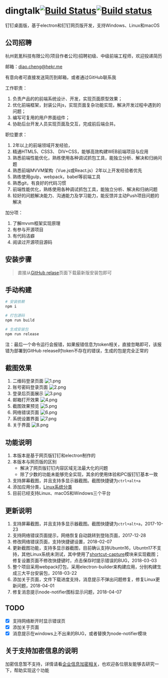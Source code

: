 # dingtalk[![Build Status](https://travis-ci.org/nashaofu/dingtalk.svg?branch=master)](https://travis-ci.org/nashaofu/dingtalk)[![Build status](https://ci.appveyor.com/api/projects/status/jptk80n78gdogd18/branch/master?svg=true)](https://ci.appveyor.com/project/nashaofu/dingtalk/branch/master)
钉钉桌面版，基于electron和钉钉网页版开发，支持Windows、Linux和macOS

## 公司招聘

杭州氦氪科技有限公司(项目作者公司)招聘初级、中级前端工程师，欢迎投递简历

邮箱：diao.cheng@hekr.me

有意向者可直接发送简历到邮箱，或者通过GitHub联系我

工作职责：
1. 负责产品的的前端系统设计、开发，实现页面原型效果；
2. 优化前端框架，封装公共js，实现页面复杂功能实现，解决开发过程中遇到的问题；
3. 编写可复用的用户界面组件；
4. 协助后台开发人员实现页面及交互，完成前后端合并。

职位要求：
1. 2年以上的前端领域开发经验，
2. 精通HTML5、CSS3、 DIV+CSS，能够高效构建WEB前端项目与应用
3. 熟悉前端性能优化，熟练使用各种调试抓包工具，能独立分析、解决和归纳问题
4. 熟悉前端MVVM架构（Vue.js或React.js）2年以上开发经验者优先
5. 熟练使用gulp，webpack，babel等前端工具
6. 熟悉git，有良好的代码习惯
7. 前端性能优化，熟练使用各种调试抓包工具，能独立分析、解决和归纳问题
8. 较好的问题解决能力、沟通能力及学习能力，能反馈并主动Push项目问题的解决

加分项：
1. 了解mvvm框架实现原理
2. 有参与开源项目
3. 有代码洁癖
4. 阅读过开源项目源码

## 安装步骤
> 直接从[GitHub relase](https://github.com/nashaofu/dingtalk/releases/latest)页面下载最新版安装包即可

## 手动构建
```bash
# 安装依赖
npm i

# 打包源码
npm run build

# 生成安装包
npm run release
```
注：最后一个命令运行会报错，如果报错信息为token相关，直接忽略即可，该报错为部署到GitHub release时token不存在的错误，生成的包是完全正常的

## 截图效果
1. 二维码登录页面
![1.png](./screenshot/1.png)
2. 账号密码登录页面
![2.png](./screenshot/2.png)
3. 登录后页面展示
![3.png](./screenshot/3.png)
4. 邮箱打开效果
![4.png](./screenshot/4.png)
5. 截图效果预览
![5.png](./screenshot/5.png)
6. 网络错误页面
![6.png](./screenshot/6.png)
7. 系统设置界面
![7.png](./screenshot/7.png)
8. 关于界面
![8.png](./screenshot/8.png)

## 功能说明
1. 本版本是基于网页版钉钉和electron制作的
2. 本版本与网页版的区别
    * 解决了网页版钉钉内容区域无法最大化的问题
    * 除了少数的功能未能够完全实现，其余的使用体验和PC版钉钉基本一致
3. 支持屏幕截图，并且支持多显示器截图。截图快捷键为`ctrl+alt+a`
4. 添加应用分类，[Linux系统分类](https://specifications.freedesktop.org/menu-spec/latest/apa.html#main-category-registry)
5. 目前已经支持Linux、macOS和Windows三个平台

## 更新说明
1. 支持屏幕截图，并且支持多显示器截图。截图快捷键为`ctrl+alt+a`，2017-10-23
2. 支持网络错误页面提示，网络恢复自动跳转到登陆页面，2017-12-28
3. 修改网络错误页面，支持快捷键设置，2018-02-07
4. 更新截图功能，支持多显示器截图，目前确认支持Ubuntn16，Ubuntn17不支持，其他Linux系统未测试，其中使用了[shortcut-capture](https://github.com/nashaofu/shortcut-capture)模块来实现截图；修复设置页面不修改快捷键时，点击保存时提示错误的BUG，2018-03-03
5. 整个项目采用webpack打包，采用electron-builder来构建应用，分别构建生成三大平台安装包，2018-03-22
6. 添加关于页面，文件下载进度支持，消息提示不弹出问题修复，修复Linux更新问题，2018-04-01
7. 修复消息提示node-notifier图标显示问题，2018-04-07

## TODO
- [x] 支持网络断开时显示错误页
- [x] 添加关于页面
- [x] 消息提示在windows上不出来的BUG，或者替换为node-notifier模块

## 关于支持加密信息的说明
加密信息暂不支持，详情请看[企业信息加密相关](https://github.com/nashaofu/dingtalk/issues/2)，也欢迎各位朋友能够去研究一下，帮助实现这个功能
